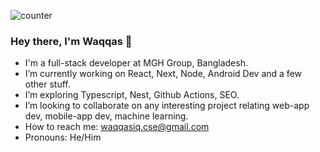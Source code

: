 ![counter](https://enjt0ljskv4f2tu.m.pipedream.net)

### Hey there, I'm Waqqas 👋

- I'm a full-stack developer at MGH Group, Bangladesh.
- I’m currently working on React, Next, Node, Android Dev and a few other stuff.
- I’m exploring Typescript, Nest, Github Actions, SEO.
- I’m looking to collaborate on any interesting project relating web-app dev, mobile-app dev, machine learning.
- How to reach me: waqqasiq.cse@gmail.com
- Pronouns: He/Him
